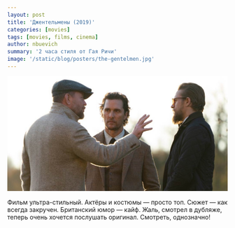 ```yaml
---
layout: post
title: 'Джентельмены (2019)'
categories: [movies]
tags: [movies, films, cinema]
author: nbuevich
summary: '2 часа стиля от Гая Ричи'
image: '/static/blog/posters/the-gentelmen.jpg'
---
```


<img class="poster" src="/static/blog/posters/the-gentelmen.jpg" alt="The Gentelmen (2019">  

Фильм ультра-стильный. Актёры и костюмы — просто топ. Сюжет — как всегда закручен. Британский юмор — кайф. Жаль, смотрел в дубляже, теперь очень хочется послушать оригинал. Смотреть, однозначно!
